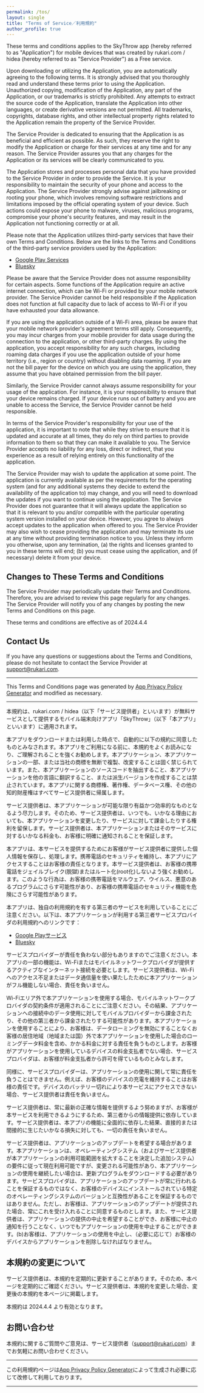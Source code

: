 ```yaml
---
permalink: /tos/
layout: single
title: "Terms of Service／利用規約"
author_profile: true
---
```


These terms and conditions applies to the SkyThrow app (hereby referred to as "Application") for mobile devices that was created by rukari.com / hidea (hereby referred to as "Service Provider") as a Free service.

Upon downloading or utilizing the Application, you are automatically agreeing to the following terms. It is strongly advised that you thoroughly read and understand these terms prior to using the Application. Unauthorized copying, modification of the Application, any part of the Application, or our trademarks is strictly prohibited. Any attempts to extract the source code of the Application, translate the Application into other languages, or create derivative versions are not permitted. All trademarks, copyrights, database rights, and other intellectual property rights related to the Application remain the property of the Service Provider.

The Service Provider is dedicated to ensuring that the Application is as beneficial and efficient as possible. As such, they reserve the right to modify the Application or charge for their services at any time and for any reason. The Service Provider assures you that any charges for the Application or its services will be clearly communicated to you.

The Application stores and processes personal data that you have provided to the Service Provider in order to provide the Service. It is your responsibility to maintain the security of your phone and access to the Application. The Service Provider strongly advise against jailbreaking or rooting your phone, which involves removing software restrictions and limitations imposed by the official operating system of your device. Such actions could expose your phone to malware, viruses, malicious programs, compromise your phone's security features, and may result in the Application not functioning correctly or at all.

Please note that the Application utilizes third-party services that have their own Terms and Conditions. Below are the links to the Terms and Conditions of the third-party service providers used by the Application:

*   [Google Play Services](https://policies.google.com/terms)
*   [Bluesky](https://bsky.social/about/support/tos)

Please be aware that the Service Provider does not assume responsibility for certain aspects. Some functions of the Application require an active internet connection, which can be Wi-Fi or provided by your mobile network provider. The Service Provider cannot be held responsible if the Application does not function at full capacity due to lack of access to Wi-Fi or if you have exhausted your data allowance.

If you are using the application outside of a Wi-Fi area, please be aware that your mobile network provider's agreement terms still apply. Consequently, you may incur charges from your mobile provider for data usage during the connection to the application, or other third-party charges. By using the application, you accept responsibility for any such charges, including roaming data charges if you use the application outside of your home territory (i.e., region or country) without disabling data roaming. If you are not the bill payer for the device on which you are using the application, they assume that you have obtained permission from the bill payer.

Similarly, the Service Provider cannot always assume responsibility for your usage of the application. For instance, it is your responsibility to ensure that your device remains charged. If your device runs out of battery and you are unable to access the Service, the Service Provider cannot be held responsible.

In terms of the Service Provider's responsibility for your use of the application, it is important to note that while they strive to ensure that it is updated and accurate at all times, they do rely on third parties to provide information to them so that they can make it available to you. The Service Provider accepts no liability for any loss, direct or indirect, that you experience as a result of relying entirely on this functionality of the application.

The Service Provider may wish to update the application at some point. The application is currently available as per the requirements for the operating system (and for any additional systems they decide to extend the availability of the application to) may change, and you will need to download the updates if you want to continue using the application. The Service Provider does not guarantee that it will always update the application so that it is relevant to you and/or compatible with the particular operating system version installed on your device. However, you agree to always accept updates to the application when offered to you. The Service Provider may also wish to cease providing the application and may terminate its use at any time without providing termination notice to you. Unless they inform you otherwise, upon any termination, (a) the rights and licenses granted to you in these terms will end; (b) you must cease using the application, and (if necessary) delete it from your device.

## Changes to These Terms and Conditions

The Service Provider may periodically update their Terms and Conditions. Therefore, you are advised to review this page regularly for any changes. The Service Provider will notify you of any changes by posting the new Terms and Conditions on this page.

These terms and conditions are effective as of 2024.4.4

## Contact Us

If you have any questions or suggestions about the Terms and Conditions, please do not hesitate to contact the Service Provider at support@rukari.com.

* * *

This Terms and Conditions page was generated by [App Privacy Policy Generator](https://app-privacy-policy-generator.nisrulz.com/) and modified as necessary.

* * *

本規約は、rukari.com / hidea（以下「サービス提供者」といいます）が無料サービスとして提供するモバイル端末向けアプリ「SkyThrow」（以下「本アプリ」といいます）に適用されます。

本アプリをダウンロードまたは利用した時点で、自動的に以下の規約に同意したものとみなされます。本アプリをご利用になる前に、本規約をよくお読みになり、ご理解されることを強くお勧めします。本アプリケーション、本アプリケーションの一部、または当社の商標を無断で複製、改変することは固く禁じられています。また、本アプリケーションのソースコードを抽出すること、本アプリケーションを他の言語に翻訳すること、または派生バージョンを作成することは禁止されています。本アプリに関する商標権、著作権、データベース権、その他の知的財産権はすべてサービス提供者に帰属します。

サービス提供者は、本アプリケーションが可能な限り有益かつ効率的なものとなるよう尽力します。そのため、サービス提供者は、いつでも、いかなる理由においても、本アプリケーションを変更したり、サービスに対して課金したりする権利を留保します。サービス提供者は、本アプリケーションまたはそのサービスに対するいかなる料金も、お客様に明確に通知されることを保証します。

本アプリは、本サービスを提供するためにお客様がサービス提供者に提供した個人情報を保存し、処理します。携帯電話のセキュリティを維持し、本アプリにアクセスすることはお客様の責任となります。本サービス提供者は、お客様の携帯電話をジェイルブレイク(脱獄)またはルート化(root化)しないよう強くお勧めします。このような行為は、お客様の携帯電話をマルウェア、ウイルス、悪意のあるプログラムにさらす可能性があり、お客様の携帯電話のセキュリティ機能を危険にさらす可能性があります。

本アプリは、独自の利用規約を有する第三者のサービスを利用していることにご注意ください。以下は、本アプリケーションが利用する第三者サービスプロバイダの利用規約へのリンクです：

* [Google Playサービス](https://policies.google.com/terms)
* [Bluesky](https://bsky.social/about/support/tos)

サービスプロバイダーが責任を負わない部分もありますのでご注意ください。本アプリの一部の機能は、Wi-Fiまたはモバイルネットワークプロバイダが提供するアクティブなインターネット接続を必要とします。サービス提供者は、Wi-Fiへのアクセス不足またはデータ通信量を使い果たしたために本アプリケーションがフル機能しない場合、責任を負いません。

Wi-Fiエリア外で本アプリケーションを使用する場合、モバイルネットワークプロバイダの契約条件が適用されることにご注意ください。その結果、アプリケーションへの接続中のデータ使用に対してモバイルプロバイダーから課金されたり、その他の第三者から課金されたりする可能性があります。本アプリケーションを使用することにより、お客様は、データローミングを無効にすることなくお客様の居住地域（地域または国）外で本アプリケーションを使用した場合のローミングデータ料金を含め、かかる料金に対する責任を負うものとします。お客様がアプリケーションを使用しているデバイスの料金支払者でない場合、サービスプロバイダは、お客様が料金支払者から許可を得ているものとみなします。

同様に、サービスプロバイダーは、アプリケーションの使用に関して常に責任を負うことはできません。例えば、お客様のデバイスの充電を維持することはお客様の責任です。デバイスのバッテリー切れにより本サービスにアクセスできない場合、サービス提供者は責任を負いません。

サービス提供者は、常に最新の正確な情報を提供するよう努めますが、お客様が本サービスを利用できるようにするため、第三者からの情報提供に依存しています。サービス提供者は、本アプリの機能に全面的に依存した結果、直接的または間接的に生じたいかなる損失に対しても、一切の責任を負いません。

サービス提供者は、アプリケーションのアップデートを希望する場合があります。本アプリケーションは、オペレーティングシステム（およびサービス提供者が本アプリケーションの利用可能範囲を拡大することを決定した追加システム）の要件に従って現在利用可能ですが、変更される可能性があり、本アプリケーションの使用を継続したい場合は、更新プログラムをダウンロードする必要があります。サービスプロバイダは、アプリケーションのアップデートが常に行われることを保証するものではなく、お客様のデバイスにインストールされている特定のオペレーティングシステムのバージョンと互換性があることを保証するものではありません。ただし、お客様は、アプリケーションのアップデートが提供された場合、常にこれを受け入れることに同意するものとします。また、サービス提供者は、アプリケーションの提供の中止を希望することができ、お客様に中止の通知を行うことなく、いつでもアプリケーションの使用を中止することができます。(b)お客様は、アプリケーションの使用を中止し、（必要に応じて）お客様のデバイスからアプリケーションを削除しなければなりません。

## 本規約の変更について

サービス提供者は、本規約を定期的に更新することがあります。そのため、本ページを定期的にご確認ください。サービス提供者は、本規約を変更した場合、変更後の本規約を本ページに掲載します。

本規約は 2024.4.4 より有効となります。

## お問い合わせ

本規約に関するご質問やご意見は、サービス提供者（support@rukari.com）までお気軽にお問い合わせください。

* * *

この利用規約ページは[App Privacy Policy Generator](https://app-privacy-policy-generator.nisrulz.com/)によって生成され必要に応じて改修して利用しております。

* * *